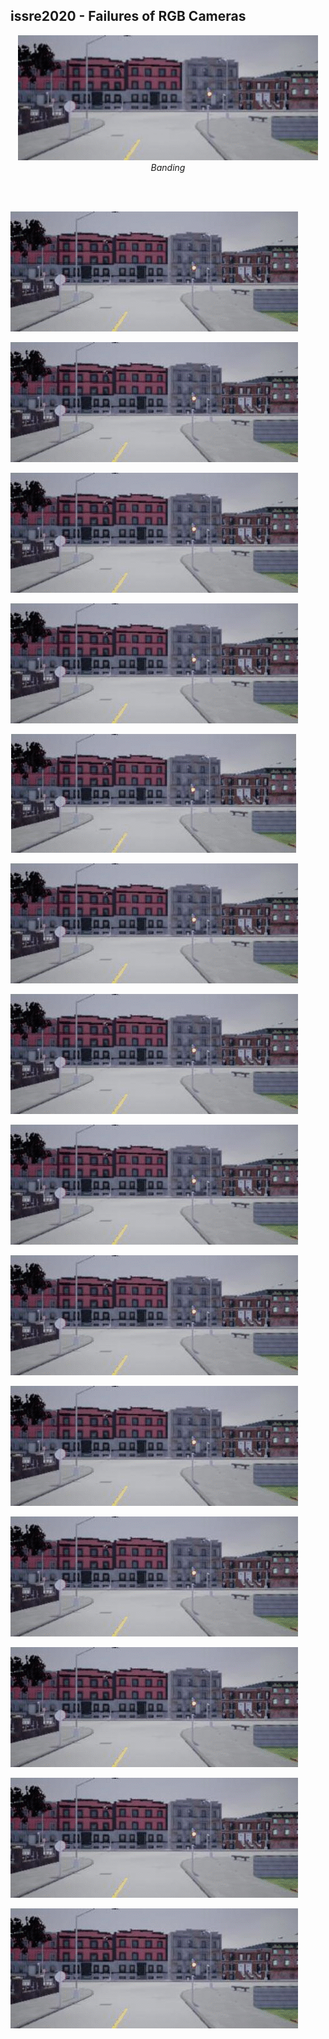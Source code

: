 ## issre2020 - Failures of RGB Cameras

 <p align="center">
  <img height="200" src="https://github.com/XYZ121212/issre2020/blob/master/READMEimages/banding.gif">
  <em>Banding</em>
</p> 

<br><br>


![Black](https://github.com/XYZ121212/issre2020/blob/master/READMEimages/black.gif)

![Blurred](https://github.com/XYZ121212/issre2020/blob/master/READMEimages/blurred.gif)

![White (Brightness)](https://github.com/XYZ121212/issre2020/blob/master/READMEimages/brighWhite.gif)

![Broken Lens](https://github.com/XYZ121212/issre2020/blob/master/READMEimages/brighWhite.gif)

![Chromatic Aberration Correction](https://github.com/XYZ121212/issre2020/blob/master/READMEimages/chromaberr.gif)

![Condensation](https://github.com/XYZ121212/issre2020/blob/master/READMEimages/condens.gif)

![Dead Pixel](https://github.com/XYZ121212/issre2020/blob/master/READMEimages/deadpixel.gif)

![Dirty Int. - Dirty Ext.](https://github.com/XYZ121212/issre2020/blob/master/READMEimages/dirty.gif)

![No Bayer Filter](https://github.com/XYZ121212/issre2020/blob/master/READMEimages/greyscale.gif)

![Ice](https://github.com/XYZ121212/issre2020/blob/master/READMEimages/ice.gif)

![Noise Reduction](https://github.com/XYZ121212/issre2020/blob/master/READMEimages/noise.gif)

![No Demosaicing](https://github.com/XYZ121212/issre2020/blob/master/READMEimages/noodemos.gif)

![Rain](https://github.com/XYZ121212/issre2020/blob/master/READMEimages/rain.gif)

![No Sharpness Correction](https://github.com/XYZ121212/issre2020/blob/master/READMEimages/sharpness.gif)

